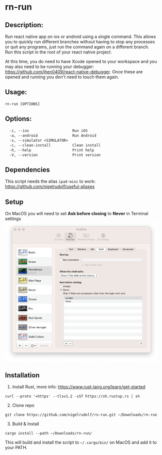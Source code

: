 # rn-run

## Description: 

Run react native app on ios or android using a single command. This allows you to quickly run different branches without having to stop any processes or quit any programs, just run the command again on a different branch. Run this script in the root of your react native project.

At this time, you do need to have Xcode opened to your workspace and you may also need to be running your debugger: https://github.com/jhen0409/react-native-debugger. Once these are opened and running you don't need to touch them again.


## Usage: 
```
rn-run [OPTIONS]
```

## Options:
```
  -i, --ios                    Run iOS
  -a, --android                Run Android
  -s, --simulator <SIMULATOR>  
  -c, --clean-install          Clean install
  -h, --help                   Print help
  -V, --version                Print version
```

## Dependencies
This script needs the alias `ipad-mini` to work: https://github.com/nigelrudolf/useful-aliases

## Setup

On MacOS you will need to set **Ask before closing** to **Never** in Terminal settings
![image](./media/terminal.png)

## Installation

1. Install Rust, more info: https://www.rust-lang.org/learn/get-started
```
curl --proto '=https' --tlsv1.2 -sSf https://sh.rustup.rs | sh
```

2. Clone repo

```
git clone https://github.com/nigelrudolf/rn-run.git ~/Downloads/rn-run
```

3. Build & Install
```
cargo install --path ~/Downloads/rn-run/
```

This will build and install the script to `~/.cargo/bin/` on MacOS and add it to your PATH. 
